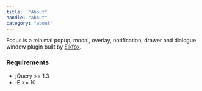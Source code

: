 ```yaml
---
title:  "About"
handle: "about"
category: "about"
---
```


Focus is a minimal popup, modal, overlay, notification, drawer and dialogue window plugin built by [Elkfox](https://www.elkfox.com).

### Requirements

  * jQuery >= 1.3
  * IE >= 10
<!--
.attr - v1
.data - v1.2.3
.bind - v1
.addClass - v1
.removeClass - v1
.hasClass - v1.2
.one - v1.1
.is - v1
.parents - v1
.on - v1.7
.offset - v1.2
.trigger - v1.3
-->

